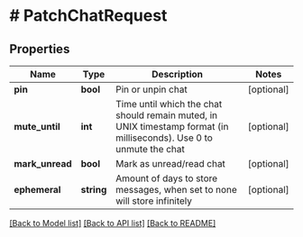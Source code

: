 # # PatchChatRequest

## Properties

Name | Type | Description | Notes
------------ | ------------- | ------------- | -------------
**pin** | **bool** | Pin or unpin chat | [optional]
**mute_until** | **int** | Time until which the chat should remain muted, in UNIX timestamp format (in milliseconds). Use 0 to unmute the chat | [optional]
**mark_unread** | **bool** | Mark as unread/read chat | [optional]
**ephemeral** | **string** | Amount of days to store messages, when set to none will store infinitely | [optional]

[[Back to Model list]](../../README.md#models) [[Back to API list]](../../README.md#endpoints) [[Back to README]](../../README.md)

